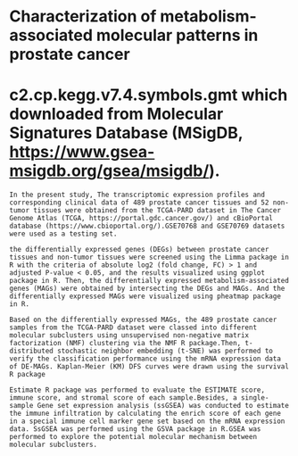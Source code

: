 # Characterization of metabolism-associated molecular patterns in prostate cancer

# c2.cp.kegg.v7.4.symbols.gmt which downloaded from Molecular Signatures Database (MSigDB, https://www.gsea-msigdb.org/gsea/msigdb/). 
    In the present study, The transcriptomic expression profiles and corresponding clinical data of 489 prostate cancer tissues and 52 non-tumor tissues were obtained from the TCGA-PARD dataset in The Cancer Genome Atlas (TCGA, https://portal.gdc.cancer.gov/) and cBioPortal database (https://www.cbioportal.org/).GSE70768 and GSE70769 datasets were used as a testing set.

    the differentially expressed genes (DEGs) between prostate cancer tissues and non-tumor tissues were screened using the Limma package in R with the criteria of absolute log2 (fold change, FC) > 1 and adjusted P-value < 0.05, and the results visualized using ggplot package in R. Then, the differentially expressed metabolism-associated genes (MAGs) were obtained by intersecting the DEGs and MAGs. And the differentially expressed MAGs were visualized using pheatmap package in R. 
    
    Based on the differentially expressed MAGs, the 489 prostate cancer samples from the TCGA-PARD dataset were classed into different molecular subclusters using unsupervised non-negative matrix factorization (NMF) clustering via the NMF R package.Then, t-distributed stochastic neighbor embedding (t-SNE) was performed to verify the classification performance using the mRNA expression data of DE-MAGs. Kaplan-Meier (KM) DFS curves were drawn using the survival R package 
    
    Estimate R package was performed to evaluate the ESTIMATE score, immune score, and stromal score of each sample.Besides, a single-sample Gene set expression analysis (ssGSEA) was conducted to estimate the immune infiltration by calculating the enrich score of each gene in a special immune cell marker gene set based on the mRNA expression data. SsGSEA was performed using the GSVA package in R.GSEA was performed to explore the potential molecular mechanism between molecular subclusters.
    
    

